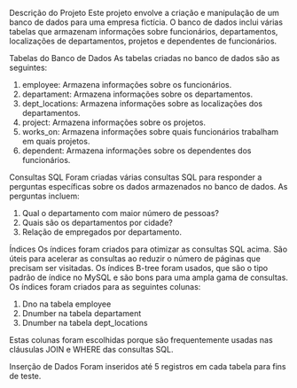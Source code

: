 Descrição do Projeto
Este projeto envolve a criação e manipulação de um banco de dados para uma empresa fictícia. O banco de dados inclui várias tabelas que armazenam informações sobre funcionários,
departamentos, localizações de departamentos, projetos e dependentes de funcionários.

Tabelas do Banco de Dados
As tabelas criadas no banco de dados são as seguintes:
1.	employee: Armazena informações sobre os funcionários.
2.	departament: Armazena informações sobre os departamentos.
3.	dept_locations: Armazena informações sobre as localizações dos departamentos.
4.	project: Armazena informações sobre os projetos.
5.	works_on: Armazena informações sobre quais funcionários trabalham em quais projetos.
6.	dependent: Armazena informações sobre os dependentes dos funcionários.

Consultas SQL
Foram criadas várias consultas SQL para responder a perguntas específicas sobre os dados armazenados no banco de dados. As perguntas incluem:
1.	Qual o departamento com maior número de pessoas?
2.	Quais são os departamentos por cidade?
3.	Relação de empregados por departamento.

Índices
Os índices foram criados para otimizar as consultas SQL acima. São úteis para acelerar as consultas ao reduzir o número de páginas que precisam ser visitadas.
Os índices B-tree foram usados, que são o tipo padrão de índice no MySQL e são bons para uma ampla gama de consultas.
Os índices foram criados para as seguintes colunas:
1.	Dno na tabela employee
2.	Dnumber na tabela departament
3.	Dnumber na tabela dept_locations

Estas colunas foram escolhidas porque são frequentemente usadas nas cláusulas JOIN e WHERE das consultas SQL.

Inserção de Dados
Foram inseridos até 5 registros em cada tabela para fins de teste.

